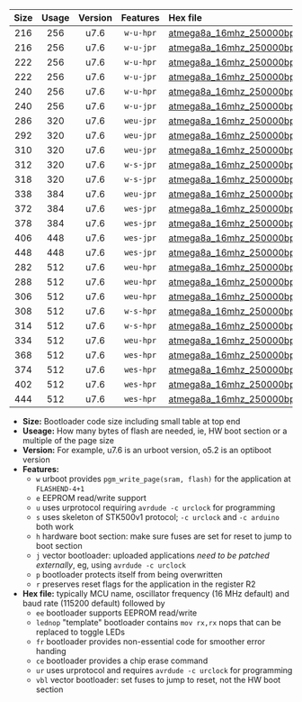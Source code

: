 |Size|Usage|Version|Features|Hex file|
|:-:|:-:|:-:|:-:|:--|
|216|256|u7.6|`w-u-hpr`|[atmega8a_16mhz_250000bps_ur.hex](https://raw.githubusercontent.com/stefanrueger/urboot/main/atmega8a_16mhz_250000bps_ur.hex)|
|216|256|u7.6|`w-u-jpr`|[atmega8a_16mhz_250000bps_ur_vbl.hex](https://raw.githubusercontent.com/stefanrueger/urboot/main/atmega8a_16mhz_250000bps_ur_vbl.hex)|
|222|256|u7.6|`w-u-hpr`|[atmega8a_16mhz_250000bps_lednop_ur.hex](https://raw.githubusercontent.com/stefanrueger/urboot/main/atmega8a_16mhz_250000bps_lednop_ur.hex)|
|222|256|u7.6|`w-u-jpr`|[atmega8a_16mhz_250000bps_lednop_ur_vbl.hex](https://raw.githubusercontent.com/stefanrueger/urboot/main/atmega8a_16mhz_250000bps_lednop_ur_vbl.hex)|
|240|256|u7.6|`w-u-hpr`|[atmega8a_16mhz_250000bps_lednop_fr_ur.hex](https://raw.githubusercontent.com/stefanrueger/urboot/main/atmega8a_16mhz_250000bps_lednop_fr_ur.hex)|
|240|256|u7.6|`w-u-jpr`|[atmega8a_16mhz_250000bps_lednop_fr_ur_vbl.hex](https://raw.githubusercontent.com/stefanrueger/urboot/main/atmega8a_16mhz_250000bps_lednop_fr_ur_vbl.hex)|
|286|320|u7.6|`weu-jpr`|[atmega8a_16mhz_250000bps_ee_ur_vbl.hex](https://raw.githubusercontent.com/stefanrueger/urboot/main/atmega8a_16mhz_250000bps_ee_ur_vbl.hex)|
|292|320|u7.6|`weu-jpr`|[atmega8a_16mhz_250000bps_ee_lednop_ur_vbl.hex](https://raw.githubusercontent.com/stefanrueger/urboot/main/atmega8a_16mhz_250000bps_ee_lednop_ur_vbl.hex)|
|310|320|u7.6|`weu-jpr`|[atmega8a_16mhz_250000bps_ee_lednop_fr_ur_vbl.hex](https://raw.githubusercontent.com/stefanrueger/urboot/main/atmega8a_16mhz_250000bps_ee_lednop_fr_ur_vbl.hex)|
|312|320|u7.6|`w-s-jpr`|[atmega8a_16mhz_250000bps_vbl.hex](https://raw.githubusercontent.com/stefanrueger/urboot/main/atmega8a_16mhz_250000bps_vbl.hex)|
|318|320|u7.6|`w-s-jpr`|[atmega8a_16mhz_250000bps_lednop_vbl.hex](https://raw.githubusercontent.com/stefanrueger/urboot/main/atmega8a_16mhz_250000bps_lednop_vbl.hex)|
|338|384|u7.6|`weu-jpr`|[atmega8a_16mhz_250000bps_ee_lednop_fr_ce_ur_vbl.hex](https://raw.githubusercontent.com/stefanrueger/urboot/main/atmega8a_16mhz_250000bps_ee_lednop_fr_ce_ur_vbl.hex)|
|372|384|u7.6|`wes-jpr`|[atmega8a_16mhz_250000bps_ee_vbl.hex](https://raw.githubusercontent.com/stefanrueger/urboot/main/atmega8a_16mhz_250000bps_ee_vbl.hex)|
|378|384|u7.6|`wes-jpr`|[atmega8a_16mhz_250000bps_ee_lednop_vbl.hex](https://raw.githubusercontent.com/stefanrueger/urboot/main/atmega8a_16mhz_250000bps_ee_lednop_vbl.hex)|
|406|448|u7.6|`wes-jpr`|[atmega8a_16mhz_250000bps_ee_lednop_fr_vbl.hex](https://raw.githubusercontent.com/stefanrueger/urboot/main/atmega8a_16mhz_250000bps_ee_lednop_fr_vbl.hex)|
|448|448|u7.6|`wes-jpr`|[atmega8a_16mhz_250000bps_ee_lednop_fr_ce_vbl.hex](https://raw.githubusercontent.com/stefanrueger/urboot/main/atmega8a_16mhz_250000bps_ee_lednop_fr_ce_vbl.hex)|
|282|512|u7.6|`weu-hpr`|[atmega8a_16mhz_250000bps_ee_ur.hex](https://raw.githubusercontent.com/stefanrueger/urboot/main/atmega8a_16mhz_250000bps_ee_ur.hex)|
|288|512|u7.6|`weu-hpr`|[atmega8a_16mhz_250000bps_ee_lednop_ur.hex](https://raw.githubusercontent.com/stefanrueger/urboot/main/atmega8a_16mhz_250000bps_ee_lednop_ur.hex)|
|306|512|u7.6|`weu-hpr`|[atmega8a_16mhz_250000bps_ee_lednop_fr_ur.hex](https://raw.githubusercontent.com/stefanrueger/urboot/main/atmega8a_16mhz_250000bps_ee_lednop_fr_ur.hex)|
|308|512|u7.6|`w-s-hpr`|[atmega8a_16mhz_250000bps.hex](https://raw.githubusercontent.com/stefanrueger/urboot/main/atmega8a_16mhz_250000bps.hex)|
|314|512|u7.6|`w-s-hpr`|[atmega8a_16mhz_250000bps_lednop.hex](https://raw.githubusercontent.com/stefanrueger/urboot/main/atmega8a_16mhz_250000bps_lednop.hex)|
|334|512|u7.6|`weu-hpr`|[atmega8a_16mhz_250000bps_ee_lednop_fr_ce_ur.hex](https://raw.githubusercontent.com/stefanrueger/urboot/main/atmega8a_16mhz_250000bps_ee_lednop_fr_ce_ur.hex)|
|368|512|u7.6|`wes-hpr`|[atmega8a_16mhz_250000bps_ee.hex](https://raw.githubusercontent.com/stefanrueger/urboot/main/atmega8a_16mhz_250000bps_ee.hex)|
|374|512|u7.6|`wes-hpr`|[atmega8a_16mhz_250000bps_ee_lednop.hex](https://raw.githubusercontent.com/stefanrueger/urboot/main/atmega8a_16mhz_250000bps_ee_lednop.hex)|
|402|512|u7.6|`wes-hpr`|[atmega8a_16mhz_250000bps_ee_lednop_fr.hex](https://raw.githubusercontent.com/stefanrueger/urboot/main/atmega8a_16mhz_250000bps_ee_lednop_fr.hex)|
|444|512|u7.6|`wes-hpr`|[atmega8a_16mhz_250000bps_ee_lednop_fr_ce.hex](https://raw.githubusercontent.com/stefanrueger/urboot/main/atmega8a_16mhz_250000bps_ee_lednop_fr_ce.hex)|

- **Size:** Bootloader code size including small table at top end
- **Useage:** How many bytes of flash are needed, ie, HW boot section or a multiple of the page size
- **Version:** For example, u7.6 is an urboot version, o5.2 is an optiboot version
- **Features:**
  + `w` urboot provides `pgm_write_page(sram, flash)` for the application at `FLASHEND-4+1`
  + `e` EEPROM read/write support
  + `u` uses urprotocol requiring `avrdude -c urclock` for programming
  + `s` uses skeleton of STK500v1 protocol; `-c urclock` and `-c arduino` both work
  + `h` hardware boot section: make sure fuses are set for reset to jump to boot section
  + `j` vector bootloader: uploaded applications *need to be patched externally*, eg, using `avrdude -c urclock`
  + `p` bootloader protects itself from being overwritten
  + `r` preserves reset flags for the application in the register R2
- **Hex file:** typically MCU name, oscillator frequency (16 MHz default) and baud rate (115200 default) followed by
  + `ee` bootloader supports EEPROM read/write
  + `lednop` "template" bootloader contains `mov rx,rx` nops that can be replaced to toggle LEDs
  + `fr` bootloader provides non-essential code for smoother error handing
  + `ce` bootloader provides a chip erase command
  + `ur` uses urprotocol and requires `avrdude -c urclock` for programming
  + `vbl` vector bootloader: set fuses to jump to reset, not the HW boot section

